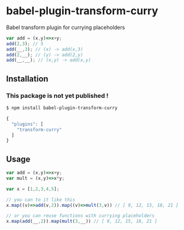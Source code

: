 # babel-plugin-transform-curry

Babel transform plugin for currying placeholders

```js
var add = (x,y)=>x+y;
add(2,3); // 5
add(__,3); // (x) -> add(x,3)
add(2,__); // (y) -> add(2,y)
add(__,__); // (x,y) -> add(x,y)
```

## Installation

### This package is not yet published !
```sh
$ npm install babel-plugin-transform-curry
```

```js
{
  "plugins": [
    "transform-curry"
  ]
}
```

## Usage
```js
var add = (x,y)=>x+y;
var mult = (x,y)=>x*y;

var x = [1,2,3,4,5];

// you can to it like this
x.map((v)=>add(v,2)).map((v)=>mult(3,v)) // [ 9, 12, 15, 18, 21 ]

// or you can reuse functions with currying placeholders
x.map(add(__,2)).map(mult(3,__)) // [ 9, 12, 15, 18, 21 ]
```
